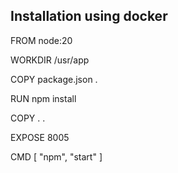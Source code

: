 
## Installation using docker

FROM node:20

WORKDIR /usr/app

COPY package.json .

RUN npm install

COPY . .

EXPOSE 8005

CMD [ "npm", "start" ]
